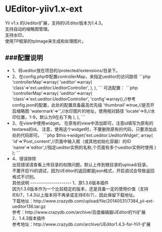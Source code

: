 UEditor-yiiv1.x-ext
===================

Yii v1.x 的Ueditor扩展，支持的UEditor版本为1.4.3。<br>
支持自动的缩略图管理。<br>
支持水印。<br>
使用TP框架的tpImage来生成和处理图片。

###配置说明
---------------------
<ul>
<li>
1、将ueditor放在项目的/protected/extensions/目录下。
</li>
<li>
2、在config.php中配置controllerMap，来指定ueditor的访问路径
```php
'controllerMap'=>array(
    'ueditor'=>array(
        'class'=>'ext.ueditor.UeditorController',
    ),
),
```
	可选配置：
```php
'controllerMap'=>array(
    'ueditor'=>array(
        'class'=>'ext.ueditor.UeditorController',
        'config'=>array(),//参考config.json的配置，此处的配置具备最高优先级
        'thumbnail'=>true,//是否开启缩略图
        'watermark'=>'',//水印图片的地址，使用相对路径
        'locate'=>9,//水印位置，1-9，默认为9在右下角
    ),
),
```
</li>
<li>
3、在view中使用widget。
    在原有的view中添加即可，注意id填写为原有的textarea的id。
    注意，使用这个widget时，不要删除原有的代码，只要添加此处的代码即可。
```php
$this->widget('ext.ueditor.UeditorWidget',
        array(
                'id'=>'Post_content',//页面中输入框（或其他初始化容器）的ID
                'name'=>'editor',//指定ueditor实例的名称,个页面有多个ueditor实例时使用
        )
);
```
</li>
<li>
4、错误排除<br>
出现错误请查看上传目录的权限问题。默认上传到根目录的upload/目录。<br>
不要开启Yii的调试，因为UEditor的返回都是json格式，开启调试会导致返回格式不识别。
</li>
其他说明
---------------------
1、原1.3.6版本插件<br>
因为1.3.6版本作为一个比较稳定的版本，还是具备一定的使用价值（支持IE6/7，1.4.3以上版本将不再承诺支持IE6/7），因此保留下载地址。<br>
下载地址：http://www.crazydb.com/upload/file/20140531/7384_yii-ext-ueditor136.tar.gz<br>
参考：http://www.crazydb.com/archive/百度编辑器UEditor的Yii扩展<br>
2、1.4.3版本插件<br>
参考地址：http://www.crazydb.com/archive/UEditor1.4.3-for-Yii1-扩展
